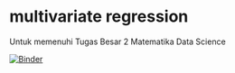 # multivariate regression
 Untuk memenuhi Tugas Besar 2 Matematika Data Science


[![Binder](https://mybinder.org/badge_logo.svg)](https://mybinder.org/v2/gh/19roots/multivariate-regression/HEAD)
